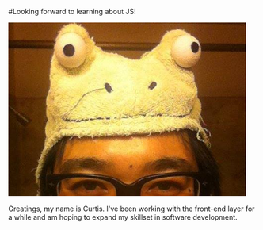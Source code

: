 #Looking forward to learning about JS!

![crazy pisture of me](img/me.jpg)

Greatings, my name is Curtis. I've been working with the front-end layer for a while and am hoping to expand my skillset in software development.